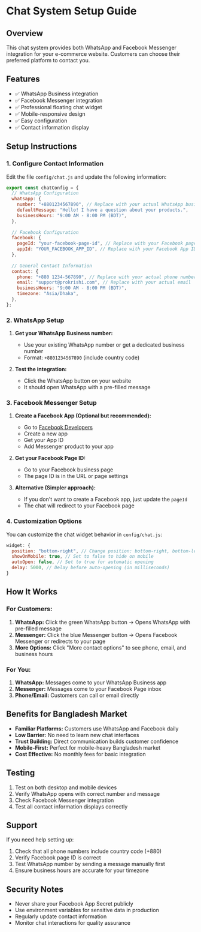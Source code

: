 # Chat System Setup Guide

## Overview
This chat system provides both WhatsApp and Facebook Messenger integration for your e-commerce website. Customers can choose their preferred platform to contact you.

## Features
- ✅ WhatsApp Business integration
- ✅ Facebook Messenger integration  
- ✅ Professional floating chat widget
- ✅ Mobile-responsive design
- ✅ Easy configuration
- ✅ Contact information display

## Setup Instructions

### 1. Configure Contact Information

Edit the file `config/chat.js` and update the following information:

```javascript
export const chatConfig = {
  // WhatsApp Configuration
  whatsapp: {
    number: "+8801234567890", // Replace with your actual WhatsApp business number
    defaultMessage: "Hello! I have a question about your products.",
    businessHours: "9:00 AM - 8:00 PM (BDT)",
  },
  
  // Facebook Configuration
  facebook: {
    pageId: "your-facebook-page-id", // Replace with your Facebook page ID
    appId: "YOUR_FACEBOOK_APP_ID", // Replace with your Facebook App ID
  },
  
  // General Contact Information
  contact: {
    phone: "+880 1234-567890", // Replace with your actual phone number
    email: "support@prokrishi.com", // Replace with your actual email
    businessHours: "9:00 AM - 8:00 PM (BDT)",
    timezone: "Asia/Dhaka",
  },
};
```

### 2. WhatsApp Setup

1. **Get your WhatsApp Business number:**
   - Use your existing WhatsApp number or get a dedicated business number
   - Format: `+8801234567890` (include country code)

2. **Test the integration:**
   - Click the WhatsApp button on your website
   - It should open WhatsApp with a pre-filled message

### 3. Facebook Messenger Setup

1. **Create a Facebook App (Optional but recommended):**
   - Go to [Facebook Developers](https://developers.facebook.com/)
   - Create a new app
   - Get your App ID
   - Add Messenger product to your app

2. **Get your Facebook Page ID:**
   - Go to your Facebook business page
   - The page ID is in the URL or page settings

3. **Alternative (Simpler approach):**
   - If you don't want to create a Facebook app, just update the `pageId`
   - The chat will redirect to your Facebook page

### 4. Customization Options

You can customize the chat widget behavior in `config/chat.js`:

```javascript
widget: {
  position: "bottom-right", // Change position: bottom-right, bottom-left, top-right, top-left
  showOnMobile: true, // Set to false to hide on mobile
  autoOpen: false, // Set to true for automatic opening
  delay: 5000, // Delay before auto-opening (in milliseconds)
}
```

## How It Works

### For Customers:
1. **WhatsApp:** Click the green WhatsApp button → Opens WhatsApp with pre-filled message
2. **Messenger:** Click the blue Messenger button → Opens Facebook Messenger or redirects to your page
3. **More Options:** Click "More contact options" to see phone, email, and business hours

### For You:
1. **WhatsApp:** Messages come to your WhatsApp Business app
2. **Messenger:** Messages come to your Facebook Page inbox
3. **Phone/Email:** Customers can call or email directly

## Benefits for Bangladesh Market

- **Familiar Platforms:** Customers use WhatsApp and Facebook daily
- **Low Barrier:** No need to learn new chat interfaces
- **Trust Building:** Direct communication builds customer confidence
- **Mobile-First:** Perfect for mobile-heavy Bangladesh market
- **Cost Effective:** No monthly fees for basic integration

## Testing

1. Test on both desktop and mobile devices
2. Verify WhatsApp opens with correct number and message
3. Check Facebook Messenger integration
4. Test all contact information displays correctly

## Support

If you need help setting up:
1. Check that all phone numbers include country code (+880)
2. Verify Facebook page ID is correct
3. Test WhatsApp number by sending a message manually first
4. Ensure business hours are accurate for your timezone

## Security Notes

- Never share your Facebook App Secret publicly
- Use environment variables for sensitive data in production
- Regularly update contact information
- Monitor chat interactions for quality assurance 